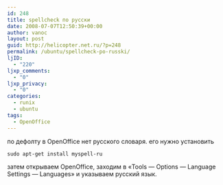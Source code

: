 ```yaml
---
id: 248
title: spellcheck по русски
date: 2008-07-07T12:50:39+00:00
author: vanoc
layout: post
guid: http://helicopter.net.ru/?p=248
permalink: /ubuntu/spellcheck-po-russki/
ljID:
  - "220"
ljxp_comments:
  - "0"
ljxp_privacy:
  - "0"
categories:
  - runix
  - ubuntu
tags:
  - OpenOffice
---
```

по дефолту в OpenOffice нет русского словаря. его нужно установить
  
`sudo apt-get install myspell-ru`
  
затем открываем OpenOffice, заходим в &#171;Tools &#8212; Options &#8212; Language Settings &#8212; Languages&#187; и указываем русский язык.